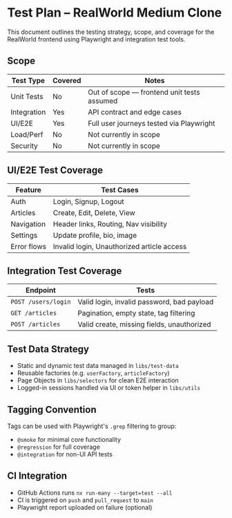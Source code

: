# Test Plan – RealWorld Medium Clone

This document outlines the testing strategy, scope, and coverage for the RealWorld frontend using Playwright and integration test tools.

## Scope

| Test Type      | Covered | Notes                                           |
|----------------|---------|-------------------------------------------------|
| Unit Tests     | No      | Out of scope — frontend unit tests assumed     |
| Integration    | Yes     | API contract and edge cases                     |
| UI/E2E         | Yes     | Full user journeys tested via Playwright       |
| Load/Perf      | No      | Not currently in scope                          |
| Security       | No      | Not currently in scope                          |

## UI/E2E Test Coverage

| Feature     | Test Cases                                 |
|-------------|---------------------------------------------|
| Auth        | Login, Signup, Logout                      |
| Articles    | Create, Edit, Delete, View                 |
| Navigation  | Header links, Routing, Nav visibility      |
| Settings    | Update profile, bio, image                 |
| Error flows | Invalid login, Unauthorized article access |

## Integration Test Coverage

| Endpoint           | Tests                                      |
|--------------------|--------------------------------------------|
| `POST /users/login`| Valid login, invalid password, bad payload |
| `GET /articles`    | Pagination, empty state, tag filtering     |
| `POST /articles`   | Valid create, missing fields, unauthorized |

## Test Data Strategy

- Static and dynamic test data managed in `libs/test-data`
- Reusable factories (e.g. `userFactory`, `articleFactory`)
- Page Objects in `libs/selectors` for clean E2E interaction
- Logged-in sessions handled via UI or token helper in `libs/utils`

## Tagging Convention

Tags can be used with Playwright's `.grep` filtering to group:

- `@smoke` for minimal core functionality
- `@regression` for full coverage
- `@integration` for non-UI API tests

## CI Integration

- GitHub Actions runs `nx run-many --target=test --all`
- CI is triggered on `push` and `pull_request` to `main`
- Playwright report uploaded on failure (optional)
